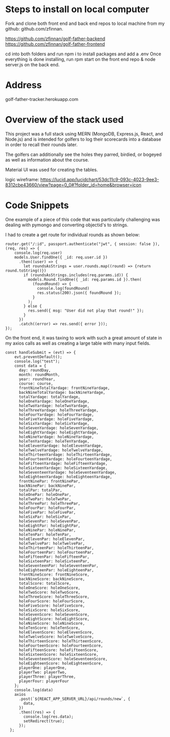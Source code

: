 # Steps to install on local computer

Fork and clone both front end and back end repos to local machine from my github: github.com/zfinnan.

https://github.com/zfinnan/golf-father-backend
https://github.com/zfinnan/golf-father-frontend

cd into both folders and run npm i to install packages and add a .env
Once everything is done installing, run rpm start on the front end repo & node server.js on the back end.

# Address

golf-father-tracker.herokuapp.com

# Overview of the stack used 

This project was a full stack using MERN (MongoDB, Express.js, React, and Node.js) and is intended for golfers to log their scorecards into a database in order to recall their rounds later.

The golfers can additionally see the holes they parred, birdied, or bogeyed as well as information about the course.

Material UI was used for creating the tables.

logic wireframe: https://lucid.app/lucidchart/53dc11c9-093c-4023-9ee3-8312cbe43660/view?page=0_0#?folder_id=home&browser=icon

# Code Snippets

One example of a piece of this code that was particularly challenging was dealing with pymongo and converting objectid's to strings.

I had to create a get route for individual rounds as shown below: 

```
router.get("/:id", passport.authenticate("jwt", { session: false }), (req, res) => {
    console.log(req.user)
    models.User.findOne({ _id: req.user.id })
      .then((user) => {
        let roundsAsStrings = user.rounds.map((round) => {return round.toString()})
        if (roundsAsStrings.includes(req.params.id)) {
          models.Round.findOne({ _id: req.params.id }).then(
            (foundRound) => {
              console.log(foundRound)
              res.status(200).json({ foundRound });
            }
          );
        } else {
          res.send({ msg: "User did not play that round!" });
        }
      })
      .catch((error) => res.send({ error }));
});
```

On the front end, it was taxing to work with such a great amount of state in my axios calls as well as creating a large table with many input fields.

```
const handleSubmit = (evt) => {
    evt.preventDefault();
    console.log("test");
    const data = {
      day: roundDay,
      month: roundMonth,
      year: roundYear,
      course: course,
      frontNineTotalYardage: frontNineYardage,
      backNineTotalYardage: backNineYardage,
      totalYardage: totalYardage,
      holeOneYardage: holeOneYardage,
      holeTwoYardage: holeTwoYardage,
      holeThreeYardage: holeThreeYardage,
      holeFourYardage: holeFourYardage,
      holeFiveYardage: holeFiveYardage,
      holeSixYardage: holeSixYardage,
      holeSevenYardage: holeSevenYardage,
      holeEightYardage: holeEightYardage,
      holeNineYardage: holeNineYardage,
      holeTenYardage: holeTenYardage,
      holeElevenYardage: holeElevenYardage,
      holeTwelveYardage: holeTwelveYardage,
      holeThirteenYardage: holeThirteenYardage,
      holeFourteenYardage: holeFourteenYardage,
      holeFifteenYardage: holeFifteenYardage,
      holeSixteenYardage: holeSixteenYardage,
      holeSeventeenYardage: holeSeventeenYardage,
      holeEighteenYardage: holeEighteenYardage,
      frontNinePar: frontNinePar,
      backNinePar: backNinePar,
      totalPar: totalPar,
      holeOnePar: holeOnePar,
      holeTwoPar: holeTwoPar,
      holeThreePar: holeThreePar,
      holeFourPar: holeFourPar,
      holeFivePar: holeFivePar,
      holeSixPar: holeSixPar,
      holeSevenPar: holeSevenPar,
      holeEightPar: holeEightPar,
      holeNinePar: holeNinePar,
      holeTenPar: holeTenPar,
      holeElevenPar: holeElevenPar,
      holeTwelvePar: holeTwelvePar,
      holeThirteenPar: holeThirteenPar,
      holeFourteenPar: holeFourteenPar,
      holeFifteenPar: holeFifteenPar,
      holeSixteenPar: holeSixteenPar,
      holeSeventeenPar: holeSeventeenPar,
      holeEighteenPar: holeEighteenPar,
      frontNineScore: frontNineScore,
      backNineScore: backNineScore,
      totalScore: totalScore,
      holeOneScore: holeOneScore,
      holeTwoScore: holeTwoScore,
      holeThreeScore: holeThreeScore,
      holeFourScore: holeFourScore,
      holeFiveScore: holeFiveScore,
      holeSixScore: holeSixScore,
      holeSevenScore: holeSevenScore,
      holeEightScore: holeEightScore,
      holeNineScore: holeNineScore,
      holeTenScore: holeTenScore,
      holeElevenScore: holeElevenScore,
      holeTwelveScore: holeTwelveScore,
      holeThirteenScore: holeThirteenScore,
      holeFourteenScore: holeFourteenScore,
      holeFifteenScore: holeFifteenScore,
      holeSixteenScore: holeSixteenScore,
      holeSeventeenScore: holeSeventeenScore,
      holeEighteenScore: holeEighteenScore,
      playerOne: playerOne,
      playerTwo: playerTwo,
      playerThree: playerThree,
      playerFour: playerFour
    };
    console.log(data)
    axios
      .post(`${REACT_APP_SERVER_URL}/api/rounds/new`, {
        data,
      })
      .then((res) => {
        console.log(res.data);
        setRedirect(true);
      });
  };
```
